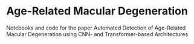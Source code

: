 # Age-Related Macular Degeneration

Notebooks and code for the paper Automated Detection of Age-Related Macular Degeneration using CNN- and Transformer-based Architectures
